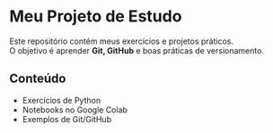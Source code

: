 # Meu Projeto de Estudo

Este repositório contém meus exercícios e projetos práticos.  
O objetivo é aprender **Git, GitHub** e boas práticas de versionamento.

## Conteúdo
- Exercícios de Python
- Notebooks no Google Colab
- Exemplos de Git/GitHub
